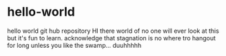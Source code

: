 # hello-world
hello world git hub repository
HI there world of no one will ever look at this but it's fun to learn.
acknowledge that stagnation is no where tro hangout for long unless you like the swamp...
duuhhhhh

